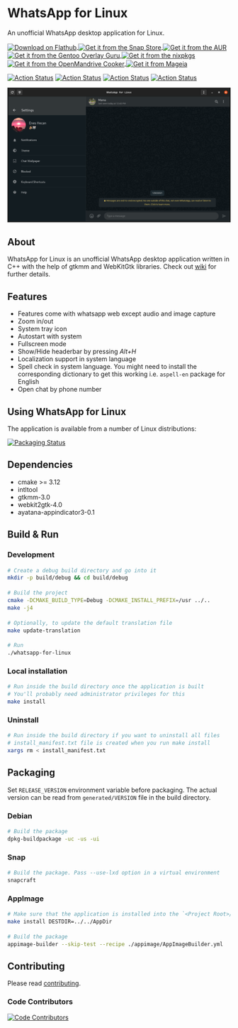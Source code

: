 # WhatsApp for Linux

An unofficial WhatsApp desktop application for Linux.

<p align="left">
    <a href="https://flathub.org/apps/details/com.github.eneshecan.WhatsAppForLinux">
        <img align="center" alt="Download on Flathub" src="https://flathub.org/assets/badges/flathub-badge-en.png" width="120">
    </a>
    <a href="https://snapcraft.io/whatsapp-for-linux">
        <img align="center" alt="Get it from the Snap Store" src="https://snapcraft.io/static/images/badges/en/snap-store-black.svg" width="120">
    </a>
    <a href="https://aur.archlinux.org/packages/whatsapp-for-linux">
        <img align="center" alt="Get it from the AUR" src="https://archlinux.org/static/logos/archlinux-logo-dark-scalable.518881f04ca9.svg" width="120">
    </a>
    <a href="https://gpo.zugaina.org/Overlays/guru/net-im/whatsapp-for-linux">
        <img align="center" alt="Get it from the Gentoo Overlay Guru" src="https://gpo.zugaina.org/img/logo.png" width="120">
    </a>
    <a href="https://github.com/NixOS/nixpkgs/blob/master/pkgs/applications/networking/instant-messengers/whatsapp-for-linux/default.nix">
        <img align="center" alt="Get it from the nixpkgs" src="https://nixos.org/logo/nixos-hires.png" width="120">
    </a>
    <a href="https://github.com/OpenMandrivaAssociation/whatsapp-for-linux/tree/master">
        <img align="center" alt="Get it from the OpenMandrive Cooker" src="https://www.openmandriva.org/squelettes/img/OM-300pl.png" width="120">
    </a>
        <a href="https://madb.mageia.org/package/show/name/whatsapp-for-linux">
        <img align="center" alt="Get it from Mageia" src="https://www.mageia.org/g/media/logo/mageia-2013.png" width="120">
    </a>
</p>

[![Action Status](https://github.com/eneshecan/whatsapp-for-linux/workflows/Linter/badge.svg)](https://github.com/eneshecan/whatsapp-for-linux/actions/workflows/linter.yml)
[![Action Status](https://github.com/eneshecan/whatsapp-for-linux/workflows/Build/badge.svg)](https://github.com/eneshecan/whatsapp-for-linux/actions/workflows/build.yml)
[![Action Status](https://github.com/eneshecan/whatsapp-for-linux/workflows/Install/badge.svg)](https://github.com/eneshecan/whatsapp-for-linux/actions/workflows/install.yml)
[![Action Status](https://github.com/eneshecan/whatsapp-for-linux/workflows/Release/badge.svg)](https://github.com/eneshecan/whatsapp-for-linux/actions/workflows/release.yml)

![App Window](screenshot/app.png)


## About

WhatsApp for Linux is an unofficial WhatsApp desktop application written in C++ with the help of gtkmm and WebKitGtk libraries.
Check out [wiki](https://github.com/eneshecan/whatsapp-for-linux/wiki) for further details.


## Features

* Features come with whatsapp web except audio and image capture
* Zoom in/out
* System tray icon
* Autostart with system
* Fullscreen mode
* Show/Hide headerbar by pressing *Alt+H*
* Localization support in system language
* Spell check in system language. You might need to install the corresponding dictionary to get this working i.e. `aspell-en` package for English
* Open chat by phone number


## Using WhatsApp for Linux

The application is available from a number of Linux distributions:

[![Packaging Status](https://repology.org/badge/vertical-allrepos/whatsapp-for-linux.svg)](https://repology.org/project/whatsapp-for-linux/versions)


## Dependencies

* cmake >= 3.12
* intltool
* gtkmm-3.0
* webkit2gtk-4.0
* ayatana-appindicator3-0.1


## Build & Run

### Development

```bash
# Create a debug build directory and go into it
mkdir -p build/debug && cd build/debug

# Build the project
cmake -DCMAKE_BUILD_TYPE=Debug -DCMAKE_INSTALL_PREFIX=/usr ../..
make -j4

# Optionally, to update the default translation file
make update-translation

# Run
./whatsapp-for-linux
```

### Local installation

```bash
# Run inside the build directory once the application is built
# You'll probably need administrator privileges for this
make install
```

### Uninstall

```bash
# Run inside the build directory if you want to uninstall all files
# install_manifest.txt file is created when you run make install
xargs rm < install_manifest.txt
```


## Packaging

Set `RELEASE_VERSION` environment variable before packaging. The actual version can be read from `generated/VERSION` file in the build directory.

### Debian

```bash
# Build the package
dpkg-buildpackage -uc -us -ui
```

### Snap

```bash
# Build the package. Pass --use-lxd option in a virtual environment
snapcraft
```

### AppImage

```bash
# Make sure that the application is installed into the `<Project Root>/AppDir` directory
make install DESTDIR=../../AppDir

# Build the package
appimage-builder --skip-test --recipe ./appimage/AppImageBuilder.yml
```


## Contributing

Please read [contributing](CONTRIBUTING.md).

### Code Contributors

[![Code Contributors](https://opencollective.com/whatsapp-for-linux/contributors.svg?width=880&button=false)](https://github.com/eneshecan/whatsapp-for-linux/graphs/contributors)
